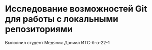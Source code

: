 # Исследование возможностей Git для работы с локальными репозиториями
Выполнил студент Медяник Даниил ИТС-б-о-22-1 

